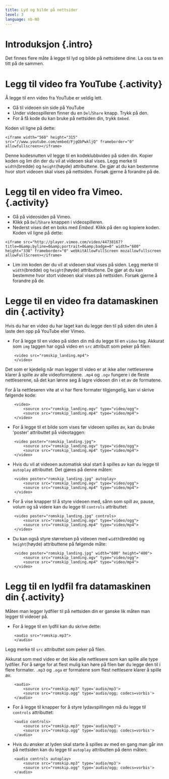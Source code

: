 ```yaml
---
title: Lyd og bilde på nettsider
level: 3
language: nb-NO
---
```


# Introduksjon {.intro}

Det finnes flere måte å legge til lyd og bilde på nettsidene dine. La oss ta en titt på de sammen.

# Legg til video fra YouTube {.activity}

Å legge til enn video fra YouTube er veldig lett.

+ Gå til videoen sin side på YouTube
+ Under videospilleren finner du en `Del`/`Share` knapp. Trykk på den.
+ For å få kode du kan bruke på nettsiden din, trykk `Embed`.

Koden vil ligne på dette:
```
<iframe width="560" height="315" src="//www.youtube.com/embed/FjgQbPwkljQ" frameborder="0" allowfullscreen></iframe>
```

Denne kodesnutten vil legge til en kodeklubbvideo på siden din. Kopier koden og lim din der du vil at videoen skal vises. Legg merke til `width`(bredde) og `height`(høyde) attributtene. De gjør at du kan bestemme hvor stort videoen skal  vises på nettsiden. Forsøk gjerne å forandre på de.


# Legg til en video fra Vimeo. {.activity}

+ Gå på videosiden på Vimeo.
+ Klikk på `Del`/`Share` knappen i videospilleren.
+ Nederst vises det en boks med _Embed_. Klikk på den og kopiere koden. Koden vil ligne på dette:

```
<iframe src="http://player.vimeo.com/video/44738167?title=0&amp;byline=0&amp;portrait=0&amp;badge=0" width="600" height="338" frameborder="0" webkitAllowFullScreen mozallowfullscreen allowFullScreen></iframe>
```

+ Lim inn koden der du vil at videoen skal vises på siden. Legg merke til `width`(bredde) og `height`(høyde) attributtene. De gjør at du kan bestemme hvor stort videoen skal  vises på nettsiden. Forsøk gjerne å forandre på de.

# Legge til en video fra datamaskinen din {.activity}

Hvis du har en video du har laget kan du legge den til på siden din uten å laste den opp på YouTube eller Vimeo.

+ For å legge til en video på siden din må du legge til en `video` tag. Akkurat som `img` taggen har også video en `src` attributt som peker på filen:

```
	<video src="romskip_landing.mp4">
	</video>
```

Det som er kjedelig når man legger til video er at ikke aller nettleserene klarer å spille av alle videoformatene. `.mp4` og `.ogv` fungere i de fleste nettleserene, så det kan lønne seg å lagre videoen din i et av de formatene.

For å la nettleseren vite at vi har flere formater tilgjengelig, kan vi skrive følgende kode:

```
	<video>
		<source src="romskip_landing.ogv" type="video/ogg">
		<source src="romskip_landing.mp4" type="video/mp4">
	</video>
```

+ For å legge til et bilde som vises før videoen spilles av, kan du bruke 'poster' attributtet på videotaggen:

```
	<video poster="romskip_landing.jpg">
		<source src="romskip_landing.ogv" type="video/ogg">
		<source src="romskip_landing.mp4" type="video/mp4">
	</video>
```

+ Hvis du vil at videoen automatisk skal start å spilles av kan du legge til `autoplay` attributtet. Det gjøres på denne måten:

```
	<video poster="romskip_landing.jpg" autoplay>
		<source src="romskip_landing.ogv" type="video/ogg">
		<source src="romskip_landing.mp4" type="video/mp4">
	</video>
```

+ For å vise knapper til å styre videoen med, sånn som spill av, pause, volum og så videre kan du legge til `controls` attributtet:

```
	<video poster="romskip_landing.jpg" controls>
		<source src="romskip_landing.ogv" type="video/ogg">
		<source src="romskip_landing.mp4" type="video/mp4">
	</video>
```

+ Du kan også styre størrelsen på videoen med `width`(bredde) og `height`(høyde) attributtene på følgende måte:

```
	<video poster="romskip_landing.jpg" width="600" height="400">
		<source src="romskip_landing.ogv" type="video/ogg">
		<source src="romskip_landing.mp4" type="video/mp4">
	</video>
```

# Legg til en lydfil fra datamaskinen din {.activity}

Måten man legger lydfiler til på nettsiden din er ganske lik måten man legger til videoer på.

+ For å legge til en lydfil kan du skrive dette:

```
	<audio src="romskip.mp3">
	</audio>
```

Legg merke til `src` attributtet som peker på filen.

Akkurat som med video er det ikke alle nettlesere som kan spille alle type lydfiler. For å sørge for at flest mulig kan høre på filen bør du legge den til i flere formater. `.mp3` og `.oga` er formatene som flest nettlesere klarer å spille av.

```
	<audio>
 		<source src="romskip.mp3" type='audio/mp3'>
 		<source src="romskip.ogg" type='audio/ogg; codecs=vorbis'>
	</audio>
```

+ For å legge til knapper for å styre lydavspillingen må du legge til `controls` attributtet:

```
	<audio controls>
 		<source src="romskip.mp3" type='audio/mp3'>
 		<source src="romskip.ogg" type='audio/ogg; codecs=vorbis'>
	</audio>
```

+ Hvis du ønsker at lyden skal starte å spilles av med en gang man går inn på nettsiden kan du legge til `autoplay` attributten på denn måten:

```
	<audio controls autoplay>
 		<source src="romskip.mp3" type='audio/mp3'>
 		<source src="romskip.ogg" type='audio/ogg; codecs=vorbis'>
	</audio>
```
